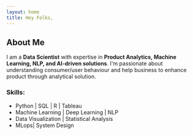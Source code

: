 ```yaml
---
layout: home
title: Hey Folks, 
---
```


## About Me

I am a **Data Scientist** with expertise in **Product Analytics, Machine Learning, NLP, and AI-driven solutions**. I'm passionate about understanding consumer/user behaviour and help business to enhance product through analytical solution.

### Skills:
- Python | SQL | R | Tableau
- Machine Learning | Deep Learning | NLP
- Data Visualization | Statistical Analysis
- MLops| System Design
